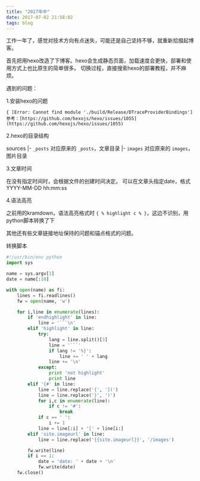 ```yaml
---
title: "2017年中"
date: 2017-07-02 21:58:02
tags: blog
---
```


工作一年了，感觉对技术方向有点迷失，可能还是自己坚持不够，就重新拾掇起博客。

首先把用hexo改造了下博客。hexo会生成静态页面，加载速度会更快，部署和使用方式上也比原生的简单很多。
切换过程，直接搜索hexo的部署教程，并不麻烦。

遇到的问题：

1.安装hexo的问题

```
{ [Error: Cannot find module './build/Release/DTraceProviderBindings'] 
参考：[https://github.com/hexojs/hexo/issues/1055](https://github.com/hexojs/hexo/issues/1055)
```

2.hexo的目录结构

sources
	|- `_posts` 对应原来的 `_posts`，文章目录
	|- `images` 对应原来的 `images`，图片目录

3.文章时间

在没有指定时间时，会根据文件的创建时间决定。
可以在文章头指定date，格式 YYYY-MM-DD hh:mm:ss


4.语法高亮

之前用的kramdown，语法高亮格式时 `{ % highlight c % }`，这边不识别，用python脚本转换了下

其他还有些文章链接地址保持的问题和锚点格式的问题。

转换脚本

``` python
#!/usr/bin/env python
import sys

name = sys.argv[1]
date = name[:10]

with open(name) as fi:
    lines = fi.readlines()
    fw = open(name, 'w')

    for i,line in enumerate(lines):
        if 'endhighlight' in line:
            line = '```\n'
        elif 'highlight' in line:
            try:
                lang = line.split()[3]
                line = '```'
                if lang != '%}':
                    line += ' ' + lang
                line += '\n'
            except:
                print 'not highlight'
                print line
        elif '{#' in line:
            line = line.replace('{', '](')
            line = line.replace('}', ')')
            for i,c in enumerate(line):
                if c != '#':
                    break
            if c == ' ':
                i += 1
            line = line[:i] + '[' + line[i:]
        elif 'site.imageurl' in line:
            line = line.replace('{{site.imageurl}}', '/images')

        fw.write(line)
        if i == 1:
            date = 'date: ' + date + '\n'
            fw.write(date)
    fw.close()
```